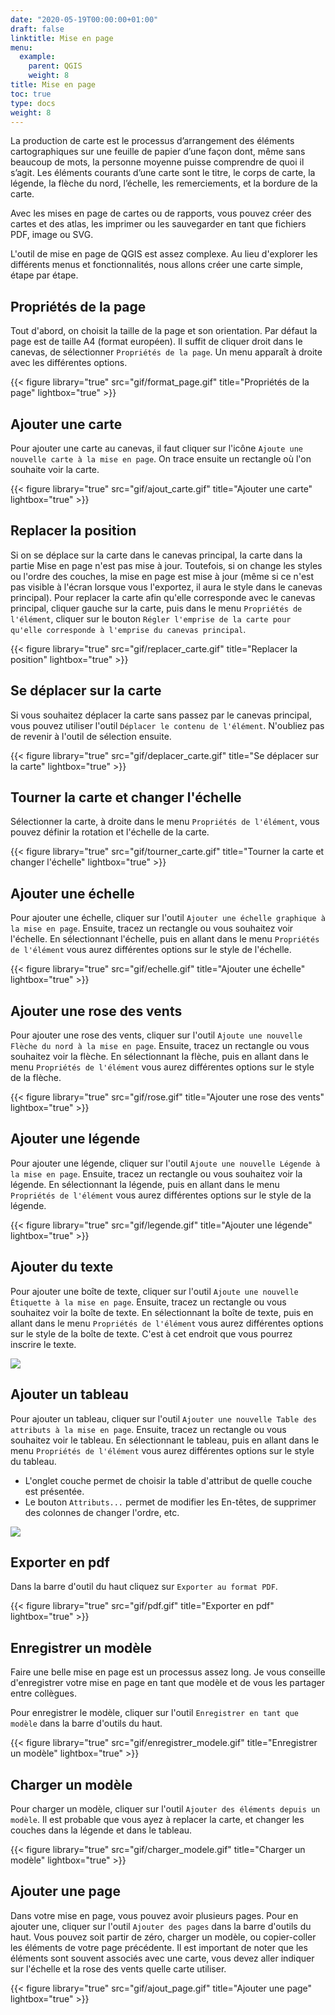 ```yaml
---
date: "2020-05-19T00:00:00+01:00"
draft: false
linktitle: Mise en page
menu:
  example:
    parent: QGIS
    weight: 8
title: Mise en page
toc: true
type: docs
weight: 8
---
```


La production de carte est le processus d’arrangement des éléments cartographiques sur une feuille de papier d’une façon dont, même sans beaucoup de mots, la personne moyenne puisse comprendre de quoi il s’agit. Les éléments courants d’une carte sont le titre, le corps de carte, la légende, la flèche du nord, l’échelle, les remerciements, et la bordure de la carte.



Avec les mises en page de cartes ou de rapports, vous pouvez créer des cartes et des atlas, les imprimer ou les sauvegarder en tant que fichiers PDF, image ou SVG.


L'outil de mise en page de QGIS est assez complexe. Au lieu d'explorer les différents menus et fonctionnalités, nous allons créer une carte simple, étape par étape.


## Propriétés de la page

Tout d'abord, on choisit la taille de la page et son orientation. Par défaut la page est de taille A4 (format européen). Il suffit de cliquer droit dans le canevas, de sélectionner `Propriétés de la page`. Un menu apparaît à droite avec les différentes options.

{{< figure library="true" src="gif/format_page.gif" title="Propriétés de la page" lightbox="true" >}}


## Ajouter une carte

Pour ajouter une carte au canevas, il faut cliquer sur l'icône `Ajoute une nouvelle carte à la mise en page`. On trace ensuite un rectangle où l'on souhaite voir la carte.

{{< figure library="true" src="gif/ajout_carte.gif" title="Ajouter une carte" lightbox="true" >}}


## Replacer la position

Si on se déplace sur la carte dans le canevas principal, la carte dans la partie Mise en page n'est pas mise à jour. Toutefois, si on change les styles ou l'ordre des couches, la mise en page est mise à jour (même si ce n'est pas visible à l'écran lorsque vous l'exportez, il aura le style dans le canevas principal). Pour replacer la carte afin qu'elle corresponde avec le canevas principal, cliquer gauche sur la carte, puis dans le menu `Propriétés de l'élément`, cliquer sur le bouton `Régler l'emprise de la carte pour qu'elle corresponde à l'emprise du canevas principal`.

{{< figure library="true" src="gif/replacer_carte.gif" title="Replacer la position" lightbox="true" >}}

## Se déplacer sur la carte

Si vous souhaitez déplacer la carte sans passez par le canevas principal, vous pouvez utiliser l'outil `Déplacer le contenu de l'élément`. N'oubliez pas de revenir à l'outil de sélection ensuite.


{{< figure library="true" src="gif/deplacer_carte.gif" title="Se déplacer sur la carte" lightbox="true" >}}


## Tourner la carte et changer l'échelle

Sélectionner la carte, à droite dans le menu `Propriétés de l'élément`, vous pouvez définir la rotation et l'échelle de la carte. 


{{< figure library="true" src="gif/tourner_carte.gif" title="Tourner la carte et changer l'échelle" lightbox="true" >}}

## Ajouter une échelle

Pour ajouter une échelle, cliquer sur l'outil `Ajouter une échelle graphique à la mise en page`. Ensuite, tracez un rectangle ou vous souhaitez voir l'échelle. En sélectionnant l'échelle, puis en allant dans le menu `Propriétés de l'élément` vous aurez différentes options sur le style de l'échelle.

{{< figure library="true" src="gif/echelle.gif" title="Ajouter une échelle" lightbox="true" >}}

## Ajouter une rose des vents

Pour ajouter une rose des vents, cliquer sur l'outil `Ajoute une nouvelle Flèche du nord à la mise en page`. Ensuite, tracez un rectangle ou vous souhaitez voir la flèche. En sélectionnant la flèche, puis en allant dans le menu `Propriétés de l'élément` vous aurez différentes options sur le style de la flèche.


{{< figure library="true" src="gif/rose.gif" title="Ajouter une rose des vents" lightbox="true" >}}

## Ajouter une légende

Pour ajouter une légende, cliquer sur l'outil `Ajoute une nouvelle Légende à la mise en page`. Ensuite, tracez un rectangle ou vous souhaitez voir la légende. En sélectionnant la légende, puis en allant dans le menu `Propriétés de l'élément` vous aurez différentes options sur le style de la légende.

{{< figure library="true" src="gif/legende.gif" title="Ajouter une légende" lightbox="true" >}}

## Ajouter du texte

Pour ajouter une boîte de texte, cliquer sur l'outil `Ajoute une nouvelle Étiquette à la mise en page`. Ensuite, tracez un rectangle ou vous souhaitez voir la boîte de texte. En sélectionnant la boîte de texte, puis en allant dans le menu `Propriétés de l'élément` vous aurez différentes options sur le style de la boîte de texte. C'est à cet endroit que vous pourrez inscrire le texte.

![](/img/gif/texte.gif)

## Ajouter un tableau

Pour ajouter un tableau, cliquer sur l'outil `Ajouter une nouvelle Table des attributs à la mise en page`. Ensuite, tracez un rectangle ou vous souhaitez voir le tableau. En sélectionnant le tableau, puis en allant dans le menu `Propriétés de l'élément` vous aurez différentes options sur le style du tableau.

* L'onglet couche permet de choisir la table d'attribut de quelle couche est présentée.
* Le bouton `Attributs...` permet de modifier les En-têtes, de supprimer des colonnes de changer l'ordre, etc.



![](/img/gif/tableau.gif)

## Exporter en pdf

Dans la barre d'outil du haut cliquez sur `Exporter au format PDF`.

{{< figure library="true" src="gif/pdf.gif" title="Exporter en pdf" lightbox="true" >}}



## Enregistrer un modèle


Faire une belle mise en page est un processus assez long. Je vous conseille d'enregistrer votre mise en page en tant que modèle et de vous les partager entre collègues. 

Pour enregistrer le modèle, cliquer sur l'outil `Enregistrer en tant que modèle` dans la barre d'outils du haut.



{{< figure library="true" src="gif/enregistrer_modele.gif" title="Enregistrer un modèle" lightbox="true" >}}


## Charger un modèle

Pour charger un modèle, cliquer sur l'outil `Ajouter des éléments depuis un modèle`. Il est probable que vous ayez à replacer la carte, et changer les couches dans la légende et dans le tableau.

{{< figure library="true" src="gif/charger_modele.gif" title="Charger un modèle" lightbox="true" >}}



## Ajouter une page

Dans votre mise en page, vous pouvez avoir plusieurs pages. Pour en ajouter une, cliquer sur l'outil `Ajouter des pages` dans la barre d'outils du haut. Vous pouvez soit partir de zéro, charger un modèle, ou copier-coller les éléments de votre page précédente. Il est important de noter que les éléments sont souvent associés avec une carte, vous devez aller indiquer sur l'échelle et la rose des vents quelle carte utiliser.


{{< figure library="true" src="gif/ajout_page.gif" title="Ajouter une page" lightbox="true" >}}